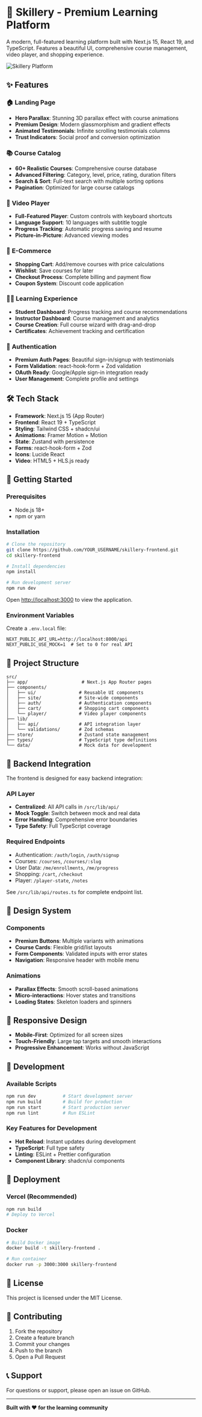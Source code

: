 # 🎯 Skillery - Premium Learning Platform

A modern, full-featured learning platform built with Next.js 15, React 19, and TypeScript. Features a beautiful UI, comprehensive course management, video player, and shopping experience.

![Skillery Platform](https://images.unsplash.com/photo-1522202176988-66273c2fd55f?w=1200&h=400&fit=crop&crop=center)

## ✨ Features

### 🏠 **Landing Page**
- **Hero Parallax**: Stunning 3D parallax effect with course animations
- **Premium Design**: Modern glassmorphism and gradient effects
- **Animated Testimonials**: Infinite scrolling testimonials columns
- **Trust Indicators**: Social proof and conversion optimization

### 📚 **Course Catalog**
- **60+ Realistic Courses**: Comprehensive course database
- **Advanced Filtering**: Category, level, price, rating, duration filters
- **Search & Sort**: Full-text search with multiple sorting options
- **Pagination**: Optimized for large course catalogs

### 🎥 **Video Player**
- **Full-Featured Player**: Custom controls with keyboard shortcuts
- **Language Support**: 10 languages with subtitle toggle
- **Progress Tracking**: Automatic progress saving and resume
- **Picture-in-Picture**: Advanced viewing modes

### 🛒 **E-Commerce**
- **Shopping Cart**: Add/remove courses with price calculations
- **Wishlist**: Save courses for later
- **Checkout Process**: Complete billing and payment flow
- **Coupon System**: Discount code application

### 👨‍🎓 **Learning Experience**
- **Student Dashboard**: Progress tracking and course recommendations
- **Instructor Dashboard**: Course management and analytics
- **Course Creation**: Full course wizard with drag-and-drop
- **Certificates**: Achievement tracking and certification

### 🔐 **Authentication**
- **Premium Auth Pages**: Beautiful sign-in/signup with testimonials
- **Form Validation**: react-hook-form + Zod validation
- **OAuth Ready**: Google/Apple sign-in integration ready
- **User Management**: Complete profile and settings

## 🛠️ Tech Stack

- **Framework**: Next.js 15 (App Router)
- **Frontend**: React 19 + TypeScript
- **Styling**: Tailwind CSS + shadcn/ui
- **Animations**: Framer Motion + Motion
- **State**: Zustand with persistence
- **Forms**: react-hook-form + Zod
- **Icons**: Lucide React
- **Video**: HTML5 + HLS.js ready

## 🚀 Getting Started

### Prerequisites
- Node.js 18+ 
- npm or yarn

### Installation

```bash
# Clone the repository
git clone https://github.com/YOUR_USERNAME/skillery-frontend.git
cd skillery-frontend

# Install dependencies
npm install

# Run development server
npm run dev
```

Open [http://localhost:3000](http://localhost:3000) to view the application.

### Environment Variables

Create a `.env.local` file:

```env
NEXT_PUBLIC_API_URL=http://localhost:8000/api
NEXT_PUBLIC_USE_MOCK=1  # Set to 0 for real API
```

## 📁 Project Structure

```
src/
├── app/                    # Next.js App Router pages
├── components/            
│   ├── ui/                # Reusable UI components
│   ├── site/              # Site-wide components
│   ├── auth/              # Authentication components
│   ├── cart/              # Shopping cart components
│   └── player/            # Video player components
├── lib/
│   ├── api/               # API integration layer
│   └── validations/       # Zod schemas
├── store/                 # Zustand state management
├── types/                 # TypeScript type definitions
└── data/                  # Mock data for development
```

## 🔌 Backend Integration

The frontend is designed for easy backend integration:

### API Layer
- **Centralized**: All API calls in `/src/lib/api/`
- **Mock Toggle**: Switch between mock and real data
- **Error Handling**: Comprehensive error boundaries
- **Type Safety**: Full TypeScript coverage

### Required Endpoints
- Authentication: `/auth/login`, `/auth/signup`
- Courses: `/courses`, `/courses/:slug`
- User Data: `/me/enrollments`, `/me/progress`
- Shopping: `/cart`, `/checkout`
- Player: `/player-state`, `/notes`

See `/src/lib/api/routes.ts` for complete endpoint list.

## 🎨 Design System

### Components
- **Premium Buttons**: Multiple variants with animations
- **Course Cards**: Flexible grid/list layouts
- **Form Components**: Validated inputs with error states
- **Navigation**: Responsive header with mobile menu

### Animations
- **Parallax Effects**: Smooth scroll-based animations
- **Micro-interactions**: Hover states and transitions
- **Loading States**: Skeleton loaders and spinners

## 📱 Responsive Design

- **Mobile-First**: Optimized for all screen sizes
- **Touch-Friendly**: Large tap targets and smooth interactions
- **Progressive Enhancement**: Works without JavaScript

## 🔧 Development

### Available Scripts

```bash
npm run dev          # Start development server
npm run build        # Build for production
npm run start        # Start production server
npm run lint         # Run ESLint
```

### Key Features for Development
- **Hot Reload**: Instant updates during development
- **TypeScript**: Full type safety
- **Linting**: ESLint + Prettier configuration
- **Component Library**: shadcn/ui components

## 🚀 Deployment

### Vercel (Recommended)
```bash
npm run build
# Deploy to Vercel
```

### Docker
```bash
# Build Docker image
docker build -t skillery-frontend .

# Run container
docker run -p 3000:3000 skillery-frontend
```

## 📄 License

This project is licensed under the MIT License.

## 🤝 Contributing

1. Fork the repository
2. Create a feature branch
3. Commit your changes
4. Push to the branch
5. Open a Pull Request

## 📞 Support

For questions or support, please open an issue on GitHub.

---

**Built with ❤️ for the learning community**